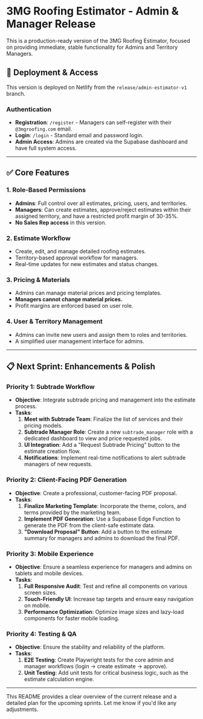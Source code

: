 # 3MG Roofing Estimator - Admin & Manager Release

This is a production-ready version of the 3MG Roofing Estimator, focused on providing immediate, stable functionality for Admins and Territory Managers.

## 🚀 **Deployment & Access**

This version is deployed on Netlify from the `release/admin-estimator-v1` branch.

### **Authentication**
- **Registration**: `/register` - Managers can self-register with their `@3mgroofing.com` email.
- **Login**: `/login` - Standard email and password login.
- **Admin Access**: Admins are created via the Supabase dashboard and have full system access.

---

## ✅ **Core Features**

### **1. Role-Based Permissions**
- **Admins**: Full control over all estimates, pricing, users, and territories.
- **Managers**: Can create estimates, approve/reject estimates within their assigned territory, and have a restricted profit margin of 30-35%.
- **No Sales Rep access** in this version.

### **2. Estimate Workflow**
- Create, edit, and manage detailed roofing estimates.
- Territory-based approval workflow for managers.
- Real-time updates for new estimates and status changes.

### **3. Pricing & Materials**
- Admins can manage material prices and pricing templates.
- **Managers cannot change material prices.**
- Profit margins are enforced based on user role.

### **4. User & Territory Management**
- Admins can invite new users and assign them to roles and territories.
- A simplified user management interface for admins.

---

## 📋 **Next Sprint: Enhancements & Polish**

### **Priority 1: Subtrade Workflow**
- **Objective**: Integrate subtrade pricing and management into the estimate process.
- **Tasks**:
  1.  **Meet with Subtrade Team**: Finalize the list of services and their pricing models.
  2.  **Subtrade Manager Role**: Create a new `subtrade_manager` role with a dedicated dashboard to view and price requested jobs.
  3.  **UI Integration**: Add a "Request Subtrade Pricing" button to the estimate creation flow.
  4.  **Notifications**: Implement real-time notifications to alert subtrade managers of new requests.

### **Priority 2: Client-Facing PDF Generation**
- **Objective**: Create a professional, customer-facing PDF proposal.
- **Tasks**:
  1.  **Finalize Marketing Template**: Incorporate the theme, colors, and terms provided by the marketing team.
  2.  **Implement PDF Generation**: Use a Supabase Edge Function to generate the PDF from the client-safe estimate data.
  3.  **"Download Proposal" Button**: Add a button to the estimate summary for managers and admins to download the final PDF.

### **Priority 3: Mobile Experience**
- **Objective**: Ensure a seamless experience for managers and admins on tablets and mobile devices.
- **Tasks**:
  1.  **Full Responsive Audit**: Test and refine all components on various screen sizes.
  2.  **Touch-Friendly UI**: Increase tap targets and ensure easy navigation on mobile.
  3.  **Performance Optimization**: Optimize image sizes and lazy-load components for faster mobile loading.

### **Priority 4: Testing & QA**
- **Objective**: Ensure the stability and reliability of the platform.
- **Tasks**:
  1.  **E2E Testing**: Create Playwright tests for the core admin and manager workflows (login → create estimate → approve).
  2.  **Unit Testing**: Add unit tests for critical business logic, such as the estimate calculation engine.

---

This README provides a clear overview of the current release and a detailed plan for the upcoming sprints. Let me know if you'd like any adjustments.
